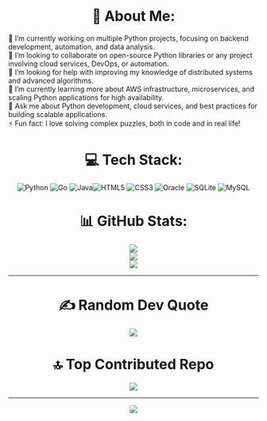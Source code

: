 <div align="center">
  
# 💫 About Me:
<div align="left">
🔭 I’m currently working on multiple Python projects, focusing on backend development, automation, and data analysis.<br>👯 I’m looking to collaborate on open-source Python libraries or any project involving cloud services, DevOps, or automation.<br>🤝 I’m looking for help with improving my knowledge of distributed systems and advanced algorithms.<br>🌱 I’m currently learning more about AWS infrastructure, microservices, and scaling Python applications for high availability.<br>💬 Ask me about Python development, cloud services, and best practices for building scalable applications.<br>⚡ Fun fact: I love solving complex puzzles, both in code and in real life!
</div>
<div align="center">
  
# 💻 Tech Stack:

![Python](https://img.shields.io/badge/python-3670A0?style=plastic&logo=python&logoColor=ffdd54) ![Go](https://img.shields.io/badge/go-%2300ADD8.svg?style=plastic&logo=go&logoColor=white) ![Java](https://img.shields.io/badge/java-%23ED8B00.svg?style=plastic&logo=openjdk&logoColor=white)![HTML5](https://img.shields.io/badge/html5-%23E34F26.svg?style=plastic&logo=html5&logoColor=white) ![CSS3](https://img.shields.io/badge/css3-%231572B6.svg?style=plastic&logo=css3&logoColor=white)  ![Oracle](https://img.shields.io/badge/Oracle-F80000?style=plastic&logo=oracle&logoColor=white) ![SQLite](https://img.shields.io/badge/sqlite-%2307405e.svg?style=plastic&logo=sqlite&logoColor=white) ![MySQL](https://img.shields.io/badge/mysql-4479A1.svg?style=plastic&logo=mysql&logoColor=white)

# 📊 GitHub Stats:

 <img src="https://github-readme-stats.vercel.app/api?username=CamiloAldanaSS&theme=radical&hide_border=false&include_all_commits=true&count_private=true"><br/>
 <img src="https://github-readme-streak-stats.herokuapp.com/?user=CamiloAldanaSS&theme=radical&hide_border=false"> <br/>
 <img src="https://github-readme-stats.vercel.app/api/top-langs/?username=CamiloAldanaSS&theme=radical&hide_border=false&include_all_commits=true&count_private=true&layout=compact">

---

# ✍️ Random Dev Quote
<div align="center">
	<img src="https://quotes-github-readme.vercel.app/api?type=horizontal&theme=radical"><br/>
</div>

# 🔝 Top Contributed Repo
![](https://github-contributor-stats.vercel.app/api?username=CamiloAldanaSS&limit=5&theme=dark&combine_all_yearly_contributions=true)

---
[![](https://visitcount.itsvg.in/api?id=CamiloAldanaSS&icon=2&color=1)](https://visitcount.itsvg.in)
</div>
